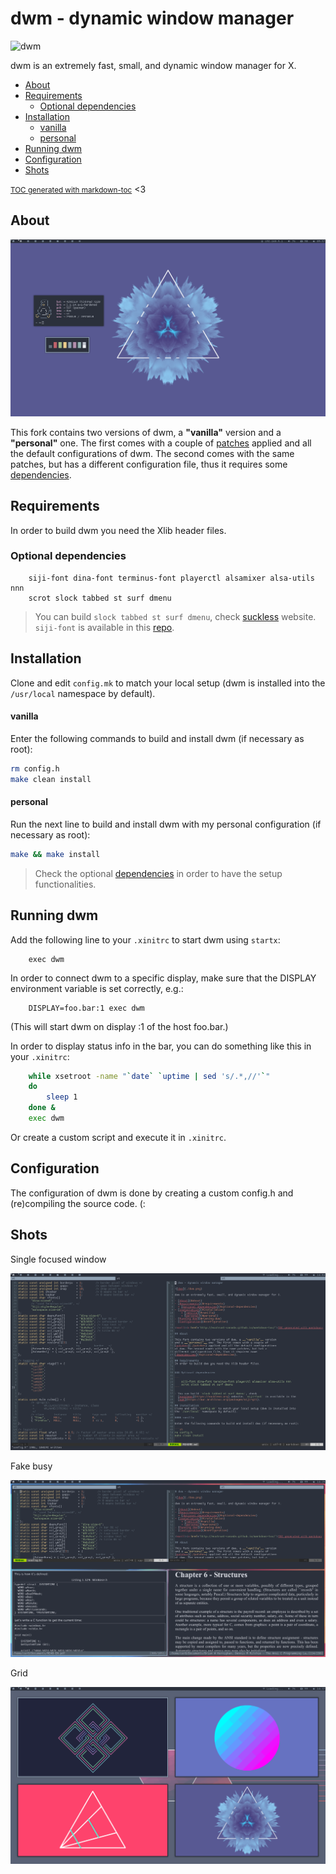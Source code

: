 # dwm - dynamic window manager

![dwm](./dwm.png)

dwm is an extremely fast, small, and dynamic window manager for X.

- [About](#about)
- [Requirements](#requirements)
  * [Optional dependencies](#optional-dependencies)
- [Installation](#installation)
    + [vanilla](#vanilla)
    + [personal](#personal)
- [Running dwm](#running-dwm)
- [Configuration](#configuration)
- [Shots](#shots)

<small><a href='http://ecotrust-canada.github.io/markdown-toc/'>TOC generated with markdown-toc</a></small> <3

## About

![Personal](./pic/04.png)

This fork contains two versions of dwm, a __"vanilla"__ version
and a __"personal"__ one. The first comes with a couple of 
[patches](./patches) applied and all the default configurations
of dwm. The second comes with the same patches, but has a
different configuration file, thus it requires some
[dependencies](#optional-dependencies).

## Requirements
In order to build dwm you need the Xlib header files.


### Optional dependencies

```
    siji-font dina-font terminus-font playerctl alsamixer alsa-utils nnn
    scrot slock tabbed st surf dmenu
```

> You can build `slock tabbed st surf dmenu`, check
  [suckless](https://suckless.org) website. `siji-font` is available in
  this [repo](https://github.com/stark/siji).

## Installation
Clone and edit `config.mk` to match your local setup (dwm is installed into
the `/usr/local` namespace by default).

#### vanilla

Enter the following commands to build and install dwm (if necessary as root):

```sh
rm config.h
make clean install
```

#### personal

Run the next line to build and install dwm with my personal configuration
(if necessary as root):

```sh
make && make install
```

> Check the optional [dependencies](#optional-dependencies) in order
  to have the setup functionalities.

## Running dwm

Add the following line to your `.xinitrc` to start dwm using `startx`:

```
    exec dwm
```

In order to connect dwm to a specific display, make sure that
the DISPLAY environment variable is set correctly, e.g.:

```
    DISPLAY=foo.bar:1 exec dwm
```

(This will start dwm on display :1 of the host foo.bar.)

In order to display status info in the bar, you can do something
like this in your `.xinitrc`:

```sh
    while xsetroot -name "`date` `uptime | sed 's/.*,//'`"
    do
    	sleep 1
    done &
    exec dwm
```

Or create a custom script and execute it in `.xinitrc`.


## Configuration
The configuration of dwm is done by creating a custom config.h
and (re)compiling the source code. (:

## Shots

Single focused window

![single](./pic/01.png)

Fake busy

![busy](./pic/02.png)

Grid

![grid](./pic/03.png)
